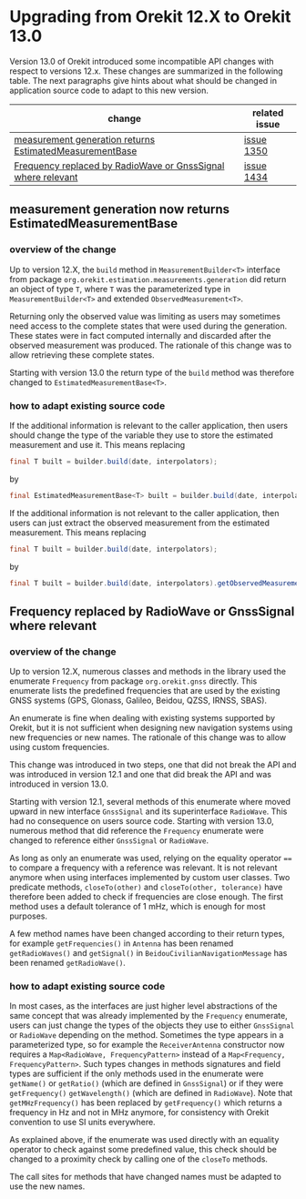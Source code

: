 <!--- Copyright 2002-2024 Thales Alenia Space
  Licensed under the Apache License, Version 2.0 (the "License");
  you may not use this file except in compliance with the License.
  You may obtain a copy of the License at

    http://www.apache.org/licenses/LICENSE-2.0

  Unless required by applicable law or agreed to in writing, software
  distributed under the License is distributed on an "AS IS" BASIS,
  WITHOUT WARRANTIES OR CONDITIONS OF ANY KIND, either express or implied.
  See the License for the specific language governing permissions and
  limitations under the License.
-->

# Upgrading from Orekit 12.X to Orekit 13.0

Version 13.0 of Orekit introduced some incompatible API changes with respect
to versions 12.x. These changes are summarized in the following table. The next
paragraphs give hints about what should be changed in application source code to
adapt to this new version.

| change                                                                                                                        | related issue                                                 |
|-------------------------------------------------------------------------------------------------------------------------------|---------------------------------------------------------------|
| [measurement generation returns EstimatedMeasurementBase](#measurement_generation_now_returns_EstimatedMeasurementBase)       | [issue 1350](https://gitlab.orekit.org/orekit/-/issues/1350/) |
| [Frequency replaced by RadioWave or GnssSignal where relevant](#Frequency_replaced_by_RadioWave_or_GnssSignal_where_relevant) | [issue 1434](https://gitlab.orekit.org/orekit/-/issues/1434/) |

## measurement generation now returns EstimatedMeasurementBase

### overview of the change
Up to version 12.X, the `build` method in `MeasurementBuilder<T>` interface from
package `org.orekit.estimation.measurements.generation` did return an
object of type `T`, where `T` was the parameterized type in `MeasurementBuilder<T>`
and extended `ObservedMeasurement<T>`.

Returning only the observed value was limiting as users may sometimes need
access to the complete states that were used during the generation. These states
were in fact computed internally and discarded after the observed measurement
was produced. The rationale of this change was to allow retrieving these
complete states.

Starting with version 13.0 the return type of the `build` method was therefore
changed to `EstimatedMeasurementBase<T>`.

### how to adapt existing source code

If the additional information is relevant to the caller application, then users
should change the type of the variable they use to store the estimated measurement
and use it. This means replacing
```java
final T built = builder.build(date, interpolators);
```
by
```java
final EstimatedMeasurementBase<T> built = builder.build(date, interpolators);
```

If the additional information is not relevant to the caller application, then users
can just extract the observed measurement from the estimated measurement.
This means replacing
```java
final T built = builder.build(date, interpolators);
```
by
```java
final T built = builder.build(date, interpolators).getObservedMeasurement();
```

## Frequency replaced by RadioWave or GnssSignal where relevant

### overview of the change
Up to version 12.X, numerous classes and methods in the library used the
enumerate `Frequency` from package `org.orekit.gnss` directly. This enumerate
lists the predefined frequencies that are used by the existing GNSS systems
(GPS, Glonass, Galileo, Beidou, QZSS, IRNSS, SBAS).

An enumerate is fine when dealing with existing systems supported by Orekit,
but it is not sufficient when designing new navigation systems using new
frequencies or new names. The rationale of this change was to allow using
custom frequencies.

This change was introduced in two steps, one that did not break the API
and was introduced in version 12.1 and one that did break the API and was
introduced in version 13.0.

Starting with version 12.1, several methods of this enumerate where moved
upward in new interface `GnssSignal` and its superinterface `RadioWave`.
This had no consequence on users source code. Starting with version 13.0,
numerous method that did reference the `Frequency` enumerate were changed
to reference either `GnssSignal` or `RadioWave`.

As long as only an enumerate was used, relying on the equality operator `==`
to compare a frequency with a reference was relevant. It is not relevant
anymore when using interfaces implemented by custom user classes. Two
predicate methods, `closeTo(other)` and `closeTo(other, tolerance)` have
therefore been added to check if frequencies are close enough. The first
method uses a default tolerance of 1 mHz, which is enough for most purposes.

A few method names have been changed according to their return types,
for example `getFrequencies()` in `Antenna` has been renamed `getRadioWaves()`
and `getSignal()` in `BeidouCivilianNavigationMessage` has been renamed
`getRadioWave()`.

### how to adapt existing source code

In most cases, as the interfaces are just higher level abstractions of the
same concept that was already implemented by the `Frequency` enumerate,
users can just change the types of the objects they use to either
`GnssSignal` or `RadioWave` depending on the method. Sometimes the type
appears in a parameterized type, so for example the `ReceiverAntenna`
constructor now requires a `Map<RadioWave, FrequencyPattern>` instead of
a `Map<Frequency, FrequencyPattern>`. Such types changes in methods signatures
and field types are sufficient if the only methods used in the enumerate were
`getName()` or `getRatio()` (which are defined in `GnssSignal`) or if they
were `getFrequency()` `getWavelength()` (which are defined in `RadioWave`).
Note that `getMHzFrequency()` has been replaced by `getFrequency()` which
returns a frequency in Hz and not in MHz anymore, for consistency with Orekit
convention to use SI units everywhere.

As explained above, if the enumerate was used directly with an equality
operator to check against some predefined value, this check should be
changed to a proximity check by calling one of the `closeTo` methods.

The call sites for methods that have changed names must be adapted to use
the new names.
